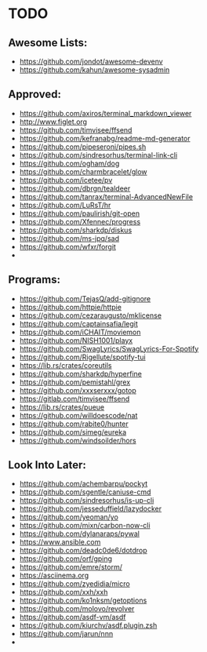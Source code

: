 # TODO

## Awesome Lists:
<!-- - https://github.com/agarrharr/awesome-cli-apps -->
<!-- - https://github.com/Kikobeats/awesome-cli -->
<!-- - https://project-awesome.org/umutphp/awesome-cli -->
<!-- - https://github.com/herrbischoff/awesome-command-line-apps -->
<!-- - https://github.com/alebcay/awesome-shell -->
<!-- - https://github.com/k4m4/terminals-are-sexy -->
<!-- - https://github.com/unixorn/awesome-zsh-plugins -->
- https://github.com/jondot/awesome-devenv
- https://github.com/kahun/awesome-sysadmin

## Approved:
- https://github.com/axiros/terminal_markdown_viewer
- http://www.figlet.org
- https://github.com/timvisee/ffsend
- https://github.com/kefranabg/readme-md-generator
- https://github.com/pipeseroni/pipes.sh
- https://github.com/sindresorhus/terminal-link-cli
- https://github.com/ogham/dog
- https://github.com/charmbracelet/glow
- https://github.com/icetee/pv
- https://github.com/dbrgn/tealdeer
- https://github.com/tanrax/terminal-AdvancedNewFile
- https://github.com/LuRsT/hr
- https://github.com/paulirish/git-open
- https://github.com/Xfennec/progress
- https://github.com/sharkdp/diskus
- https://github.com/ms-jpq/sad
- https://github.com/wfxr/forgit
-
 
## Programs:
- https://github.com/TejasQ/add-gitignore
- https://github.com/httpie/httpie
- https://github.com/cezaraugusto/mklicense
- https://github.com/captainsafia/legit
- https://github.com/iCHAIT/moviemon
- https://github.com/NISH1001/playx
- https://github.com/SwagLyrics/SwagLyrics-For-Spotify
- https://github.com/Rigellute/spotify-tui
- https://lib.rs/crates/coreutils
- https://github.com/sharkdp/hyperfine
- https://github.com/pemistahl/grex
- https://github.com/xxxserxxx/gotop
- https://gitlab.com/timvisee/ffsend
- https://lib.rs/crates/pueue
- https://github.com/willdoescode/nat
- https://github.com/rabite0/hunter
- https://github.com/simeg/eureka
- https://github.com/windsoilder/hors

## Look Into Later:
- https://github.com/achembarpu/pockyt
- https://github.com/sgentle/caniuse-cmd
- https://github.com/sindresorhus/is-up-cli
- https://github.com/jesseduffield/lazydocker
- https://github.com/yeoman/yo
- https://github.com/mixn/carbon-now-cli
- https://github.com/dylanaraps/pywal
- https://www.ansible.com
- https://github.com/deadc0de6/dotdrop
- https://github.com/orf/gping
- https://github.com/emre/storm/
- https://asciinema.org
- https://github.com/zyedidia/micro
- https://github.com/xxh/xxh
- https://github.com/ko1nksm/getoptions
- https://github.com/molovo/revolver
- https://github.com/asdf-vm/asdf
- https://github.com/kiurchv/asdf.plugin.zsh
- https://github.com/jarun/nnn
- 

